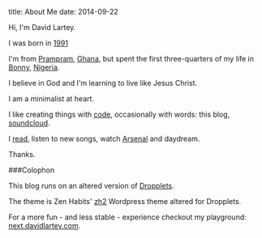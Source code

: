 ﻿title: About Me
date: 2014-09-22

Hi, I'm David Lartey.

I was born in [1991]()

I'm from <a href="http://en.wikipedia.org/wiki/Prampram" target="_blank" title="">Prampram</a>, <a href="http://en.wikipedia.org/wiki/Ghana" title="Ghana - Wikipedia, the free encyclopedia">Ghana</a>, but spent the first three-quarters of my life in <a href="https://en.wikipedia.org/wiki/Bonny,_Nigeria">Bonny</a>, <a href="https://en.wikipedia.org/wiki/Nigeria" target="_blank" title="Nigeria - Wikipedia, the free encyclopedia">Nigeria</a>.

I believe in God and I'm learning to live like Jesus Christ.

I am a minimalist at heart.

I like creating things with <a href="http://davidlartey.github.io" target="_blank" title="My projects">code</a>, occasionally with words: this blog, <a href="https://soundcloud.com/davidlartey" target="_blank" title="My SoundCloud profile">soundcloud</a>.

I <a href="#" title="My reading list">read</a>, listen to new songs, watch <a href="https://arsenal.com/home" title="The Official Website of Arsenal Football Club">Arsenal</a> and daydream.

Thanks.

###Colophon

This blog runs on an altered version of <a href="http://dropplets.com/" target="_blank" title="Welcome to an Easier Way to Blog">Dropplets</a>.

The theme is Zen Habits' <a href="http://zenhabits.net/theme/" target="_blank">zh2</a> Wordpress theme altered for Dropplets.

For a more fun - and less stable - experience checkout my playground: <a href="http://next.davidlartey.com" target="_blank">next.davidlartey.com</a>.

